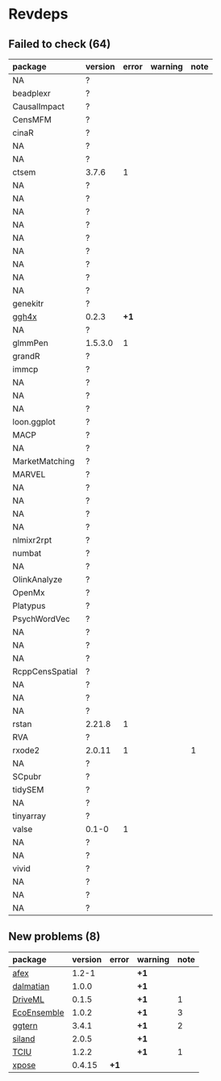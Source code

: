 # Revdeps

## Failed to check (64)

|package                    |version |error  |warning |note |
|:--------------------------|:-------|:------|:-------|:----|
|NA                         |?       |       |        |     |
|beadplexr                  |?       |       |        |     |
|CausalImpact               |?       |       |        |     |
|CensMFM                    |?       |       |        |     |
|cinaR                      |?       |       |        |     |
|NA                         |?       |       |        |     |
|NA                         |?       |       |        |     |
|ctsem                      |3.7.6   |1      |        |     |
|NA                         |?       |       |        |     |
|NA                         |?       |       |        |     |
|NA                         |?       |       |        |     |
|NA                         |?       |       |        |     |
|NA                         |?       |       |        |     |
|NA                         |?       |       |        |     |
|NA                         |?       |       |        |     |
|NA                         |?       |       |        |     |
|NA                         |?       |       |        |     |
|genekitr                   |?       |       |        |     |
|[ggh4x](failures.md#ggh4x) |0.2.3   |__+1__ |        |     |
|NA                         |?       |       |        |     |
|glmmPen                    |1.5.3.0 |1      |        |     |
|grandR                     |?       |       |        |     |
|immcp                      |?       |       |        |     |
|NA                         |?       |       |        |     |
|NA                         |?       |       |        |     |
|NA                         |?       |       |        |     |
|loon.ggplot                |?       |       |        |     |
|MACP                       |?       |       |        |     |
|NA                         |?       |       |        |     |
|MarketMatching             |?       |       |        |     |
|MARVEL                     |?       |       |        |     |
|NA                         |?       |       |        |     |
|NA                         |?       |       |        |     |
|NA                         |?       |       |        |     |
|NA                         |?       |       |        |     |
|nlmixr2rpt                 |?       |       |        |     |
|numbat                     |?       |       |        |     |
|NA                         |?       |       |        |     |
|OlinkAnalyze               |?       |       |        |     |
|OpenMx                     |?       |       |        |     |
|Platypus                   |?       |       |        |     |
|PsychWordVec               |?       |       |        |     |
|NA                         |?       |       |        |     |
|NA                         |?       |       |        |     |
|NA                         |?       |       |        |     |
|RcppCensSpatial            |?       |       |        |     |
|NA                         |?       |       |        |     |
|NA                         |?       |       |        |     |
|NA                         |?       |       |        |     |
|rstan                      |2.21.8  |1      |        |     |
|RVA                        |?       |       |        |     |
|rxode2                     |2.0.11  |1      |        |1    |
|NA                         |?       |       |        |     |
|SCpubr                     |?       |       |        |     |
|tidySEM                    |?       |       |        |     |
|NA                         |?       |       |        |     |
|tinyarray                  |?       |       |        |     |
|valse                      |0.1-0   |1      |        |     |
|NA                         |?       |       |        |     |
|NA                         |?       |       |        |     |
|vivid                      |?       |       |        |     |
|NA                         |?       |       |        |     |
|NA                         |?       |       |        |     |
|NA                         |?       |       |        |     |

## New problems (8)

|package                                |version |error  |warning |note |
|:--------------------------------------|:-------|:------|:-------|:----|
|[afex](problems.md#afex)               |1.2-1   |       |__+1__  |     |
|[dalmatian](problems.md#dalmatian)     |1.0.0   |       |__+1__  |     |
|[DriveML](problems.md#driveml)         |0.1.5   |       |__+1__  |1    |
|[EcoEnsemble](problems.md#ecoensemble) |1.0.2   |       |__+1__  |3    |
|[ggtern](problems.md#ggtern)           |3.4.1   |       |__+1__  |2    |
|[siland](problems.md#siland)           |2.0.5   |       |__+1__  |     |
|[TCIU](problems.md#tciu)               |1.2.2   |       |__+1__  |1    |
|[xpose](problems.md#xpose)             |0.4.15  |__+1__ |        |     |

